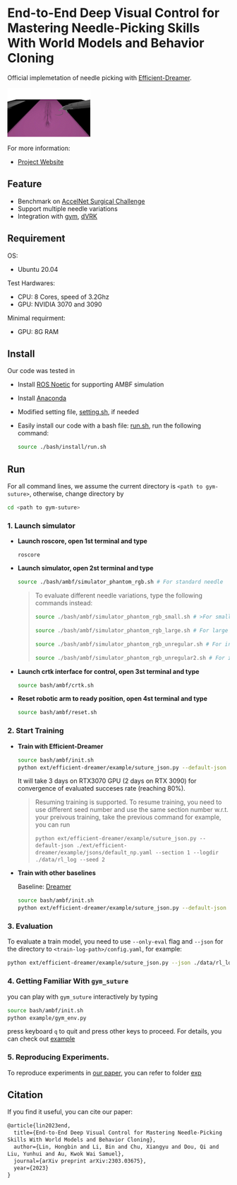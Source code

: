 # End-to-End Deep Visual Control for Mastering Needle-Picking Skills With World Models and Behavior Cloning

Official implemetation of needle picking with [Efficient-Dreamer]([xxx](https://github.com/linhongbin/efficient-dreamer)).

<img src="doc/media/demo.gif">



For more information:
- [Project Website](https://sites.google.com/view/dreamerbc/home)
## Feature

- Benchmark on [AccelNet Surgical Challenge](https://github.com/collaborative-robotics/surgical_robotics_challenge)
- Support multiple needle variations
- Integration with [gym](https://github.com/openai/gym), [dVRK](https://github.com/jhu-dvrk)

## Requirement
  OS: 
  - Ubuntu 20.04

  Test Hardwares:
  - CPU: 8 Cores, speed of 3.2Ghz
  - GPU: NVIDIA 3070 and 3090

  Minimal requirment:
  - GPU: 8G RAM

## Install

Our code was tested in 

- Install [ROS Noetic](http://wiki.ros.org/noetic/Installation/Ubuntu) for supporting AMBF simulation

- Install [Anaconda](https://www.anaconda.com/download)

- Modified setting file, [setting.sh](./bash/setting.sh), if needed

- Easily install our code with a bash file: [run.sh](./bash/install/setting.sh), run the following command:

  ```sh
  source ./bash/install/run.sh
  ```
## Run
  For all command lines, we assume the current directory is `<path to gym-suture>`, otherwise, change directory by
  ```sh
  cd <path to gym-suture>
  ```
### 1. Launch simulator
- **Launch roscore, open 1st terminal and type**
  ```
  roscore
  ```

- **Launch simulator, open 2st terminal and type**
  ```sh
  source ./bash/ambf/simulator_phantom_rgb.sh # For standard needle
  ```
  > To evaluate different needle variations, type the following commands instead:
  >
  >  ```sh
  >  source ./bash/ambf/simulator_phantom_rgb_small.sh # >For small needle
  >  ```
  >  ```sh
  >  source ./bash/ambf/simulator_phantom_rgb_large.sh # For large needle
  >  ```
  >  ```sh
  >  source ./bash/ambf/simulator_phantom_rgb_unregular.sh # For irregular shape 1
  >  ```
  >  ```sh
  >  source ./bash/ambf/simulator_phantom_rgb_unregular2.sh # For irregular shape 2
  >  ```

- **Launch crtk interface for control, open 3st terminal and type**
  ```sh
  source bash/ambf/crtk.sh
  ```

- **Reset robotic arm to ready position, open 4st terminal and type**
  ```sh
  source bash/ambf/reset.sh 
  ```
### 2. Start Training

- **Train with Efficient-Dreamer**
  ```sh
  source bash/ambf/init.sh
  python ext/efficient-dreamer/example/suture_json.py --default-json ./ext/efficient-dreamer/example/jsons/default_np.yaml --section 1 --logdir ./data/rl_log
  ```
  It will take 3 days on RTX3070 GPU (2 days on RTX 3090)  for convergence of evaluated succeses rate (reaching 80%).
  > Resuming training is supported. To resume training, you need to use different seed number and use the same section number w.r.t. your preivous training, take the previous command for example, you can run
  > ```
  > python ext/efficient-dreamer/example/suture_json.py --default-json ./ext/efficient-dreamer/example/jsons/default_np.yaml --section 1 --logdir ./data/rl_log --seed 2
  >```


- **Train with other baselines**
  
  Baseline: [Dreamer](https://danijar.com/project/dreamerv2/)
  ```sh
  source bash/ambf/init.sh
  python ext/efficient-dreamer/example/suture_json.py --default-json ./ext/efficient-dreamer/example/jsons/default_np.yaml --json ./ext/efficient-dreamer/example/jsons/Dreamer.yaml --section 1 --logdir ./data/rl_log
  ```

### 3. Evaluation

  To evaluate a train model, you need to use ```--only-eval``` flag and ```--json``` for the directory to ```<train-log-path>/config.yaml```, for example:

  ```sh
  python ext/efficient-dreamer/example/suture_json.py --json ./data/rl_log/ambf-phantom-psm2-segment_script-zoom_needle_boximage-prefill8000-clutch6/Efficient-Dreamer/1/config.yaml --only-eval
  ```

### 4. Getting Familiar With `gym_suture`

  you can play with `gym_suture` interactively by typing
  ```sh
  source bash/ambf/init.sh
  python example/gym_env.py
  ```
  press keyboard `q` to quit and press other keys to proceed. For details, you can check out [example](./example/)

### 5. Reproducing Experiments.

  To reproduce experiments in [our paper](), you can refer to folder [exp](./exp)

## Citation
If you find it useful, you can cite our paper:
```
@article{lin2023end,
  title={End-to-End Deep Visual Control for Mastering Needle-Picking Skills With World Models and Behavior Cloning},
  author={Lin, Hongbin and Li, Bin and Chu, Xiangyu and Dou, Qi and Liu, Yunhui and Au, Kwok Wai Samuel},
  journal={arXiv preprint arXiv:2303.03675},
  year={2023}
}
```


